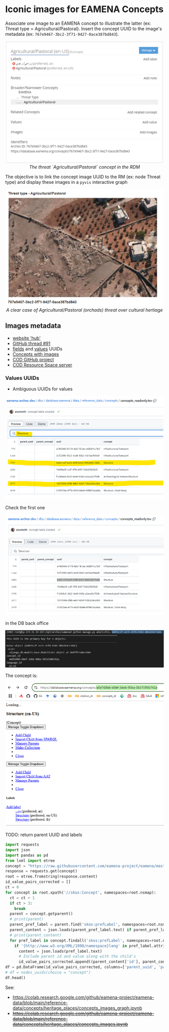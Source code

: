 # Iconic images for EAMENA Concepts

Associate one image to an EAMENA concept to illustrate the latter (ex: Threat type = Agricultural/Pastoral). Insert the concept UUID to the image's metadata (ex: `767e9467-3bc2-3f71-9427-0ace387bd843`).


<p align="center">
  <img alt="img-name" src="image.png" width="500">
  <br>
    <em>The threat `Agricultural/Pastoral` concept in the RDM</em>
</p>

The objective is to link the concept image UUID to the RM (ex: node Threat type) and display these images in a `pyvis` interactive graph

<p align="center">
  <img alt="img-name" src="https://raw.githubusercontent.com/eamena-project/eamena-arches-dev/main/www/concepts_images_threat_type_agricole.png" width="600">
  <br>
    <em>A clear case of Agricultural/Pastoral (orchads) threat over cultural hertiage </em>
</p>

## Images metadata

* [website 'hub']()
* [GitHub thread #91](https://github.com/eamena-project/eamena-arches-dev/issues/91)
* [fields](https://github.com/eamena-project/eamena-arches-dev/blob/main/dbs/database.eamena/data/reference_data/rm/hp/mds/mds-template-readonly.tsv) and [values](https://github.com/eamena-project/eamena-arches-dev/blob/main/dbs/database.eamena/data/reference_data/concepts/concepts_readonly.tsv) UUIDs
* [Concepts with images](https://github.com/eamena-project/eamena-data?tab=readme-ov-file#concepts)
* [COD GitHub project](https://github.com/eamena-project/eamena-arches-dev/tree/main/projects/cod#photographs)
* [COD Resource Space server](https://cityofthedead.arch.ox.ac.uk/pages/collections_featured.php)


### Values UUIDs


* Ambiguous UUIDs for values

![alt text](image-1.png)

Check the first one

![alt text](image-2.png)

in the DB back office

![alt text](image-3.png)

The concept is:

![alt text](image-4.png)

TODO: return parent UUID and labels

```py
import requests
import json
import pandas as pd
from lxml import etree   
concept = "https://raw.githubusercontent.com/eamena-project/eamena/master/eamena/pkg/reference_data/concepts/EAMENA.xml"
response = requests.get(concept)
root = etree.fromstring(response.content)
id_value_pairs_corrected = []
ct = 0
for concept in root.xpath('//skos:Concept', namespaces=root.nsmap):
  ct = ct + 1
  if ct > 3:
    break
  parent = concept.getparent()
  # print(parent)
  parent_pref_label = parent.find('skos:prefLabel', namespaces=root.nsmap) if parent is not None else None
  parent_content = json.loads(parent_pref_label.text) if parent_pref_label is not None and '{http://www.w3.org/XML/1998/namespace}lang' in parent_pref_label.attrib and parent_pref_label.attrib['{http://www.w3.org/XML/1998/namespace}lang'] == "en-us" else {'id': None, 'value': None}
  # print(parent_content)
  for pref_label in concept.findall('skos:prefLabel', namespaces=root.nsmap):
    if '{http://www.w3.org/XML/1998/namespace}lang' in pref_label.attrib and pref_label.attrib['{http://www.w3.org/XML/1998/namespace}lang'] == "en-us":
      content = json.loads(pref_label.text)
      # Include parent id and value along with the child's
      id_value_pairs_corrected.append((parent_content['id'], parent_content['value'], content['id'], content['value']))
df = pd.DataFrame(id_value_pairs_corrected, columns=['parent_uuid', 'parent_concept', 'uuid', 'concept'])
# df = nodes_uuids(choice = "concept")
df.head()
```


See: 
* https://colab.research.google.com/github/eamena-project/eamena-data/blob/main/reference-data/concepts/heritage_places/concepts_images_graph.ipynb
* ~~https://colab.research.google.com/github/eamena-project/eamena-data/blob/main/reference-data/concepts/heritage_places/concepts_images.ipynb~~
